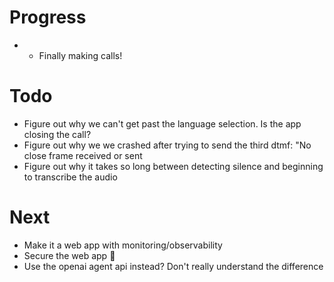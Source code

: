 # Progress

- - Finally making calls!

# Todo
- Figure out why we can't get past the language selection. Is the app closing the call?
- Figure out why we we crashed after trying to send the third dtmf: "No close frame received or sent
- Figure out why it takes so long between detecting silence and beginning to transcribe the audio


# Next
- Make it a web app with monitoring/observability
- Secure the web app :shrug:
- Use the openai agent api instead? Don't really understand the difference